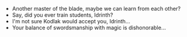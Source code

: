 - Another master of the blade, maybe we can learn from each other?
- Say, did you ever train students, Idrinth?
- I'm not sure Kodlak would accept you, Idrinth...
- Your balance of swordsmanship with magic is dishonorable...
